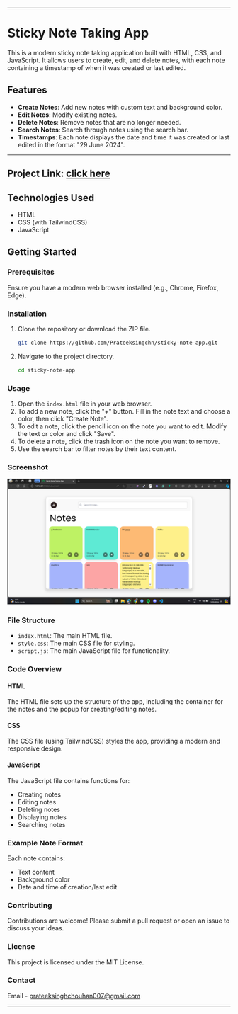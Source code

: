 
---

# Sticky Note Taking App

This is a modern sticky note taking application built with HTML, CSS, and JavaScript. It allows users to create, edit, and delete notes, with each note containing a timestamp of when it was created or last edited.

## Features

- **Create Notes**: Add new notes with custom text and background color.
- **Edit Notes**: Modify existing notes.
- **Delete Notes**: Remove notes that are no longer needed.
- **Search Notes**: Search through notes using the search bar.
- **Timestamps**: Each note displays the date and time it was created or last edited in the format "29 June 2024".

---
Project Link: [click here](https://sticky-notes-app-psi.vercel.app/)
---
## Technologies Used

- HTML
- CSS (with TailwindCSS)
- JavaScript

## Getting Started

### Prerequisites

Ensure you have a modern web browser installed (e.g., Chrome, Firefox, Edge).

### Installation

1. Clone the repository or download the ZIP file.
    ```sh
    git clone https://github.com/Prateeksingchn/sticky-note-app.git
    ```
2. Navigate to the project directory.
    ```sh
    cd sticky-note-app
    ```

### Usage

1. Open the `index.html` file in your web browser.
2. To add a new note, click the "+" button. Fill in the note text and choose a color, then click "Create Note".
3. To edit a note, click the pencil icon on the note you want to edit. Modify the text or color and click "Save".
4. To delete a note, click the trash icon on the note you want to remove.
5. Use the search bar to filter notes by their text content.

### Screenshot

![Sticky Note App Screenshot](sticky_notes.png)

### File Structure

- `index.html`: The main HTML file.
- `style.css`: The main CSS file for styling.
- `script.js`: The main JavaScript file for functionality.

### Code Overview

#### HTML

The HTML file sets up the structure of the app, including the container for the notes and the popup for creating/editing notes.

#### CSS

The CSS file (using TailwindCSS) styles the app, providing a modern and responsive design.

#### JavaScript

The JavaScript file contains functions for:

- Creating notes
- Editing notes
- Deleting notes
- Displaying notes
- Searching notes

### Example Note Format

Each note contains:

- Text content
- Background color
- Date and time of creation/last edit


### Contributing

Contributions are welcome! Please submit a pull request or open an issue to discuss your ideas.

### License

This project is licensed under the MIT License.

### Contact

Email - [prateeksinghchouhan007@gmail.com](mailto:prateeksinghchouhan007@gmail.com)

---


